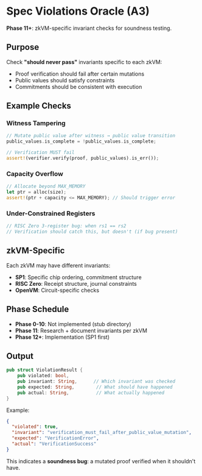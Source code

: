 # Spec Violations Oracle (A3)

**Phase 11+**: zkVM-specific invariant checks for soundness testing.

## Purpose

Check **"should never pass"** invariants specific to each zkVM:
- Proof verification should fail after certain mutations
- Public values should satisfy constraints
- Commitments should be consistent with execution

## Example Checks

### Witness Tampering
```rust
// Mutate public value after witness → public value transition
public_values.is_complete = !public_values.is_complete;

// Verification MUST fail
assert!(verifier.verify(proof, public_values).is_err());
```

### Capacity Overflow
```rust
// Allocate beyond MAX_MEMORY
let ptr = alloc(size);
assert!(ptr + capacity <= MAX_MEMORY); // Should trigger error
```

### Under-Constrained Registers
```rust
// RISC Zero 3-register bug: when rs1 == rs2
// Verification should catch this, but doesn't (if bug present)
```

## zkVM-Specific

Each zkVM may have different invariants:
- **SP1**: Specific chip ordering, commitment structure
- **RISC Zero**: Receipt structure, journal constraints
- **OpenVM**: Circuit-specific checks

## Phase Schedule

- **Phase 0-10**: Not implemented (stub directory)
- **Phase 11**: Research + document invariants per zkVM
- **Phase 12+**: Implementation (SP1 first)

## Output

```rust
pub struct ViolationResult {
    pub violated: bool,
    pub invariant: String,      // Which invariant was checked
    pub expected: String,        // What should have happened
    pub actual: String,          // What actually happened
}
```

Example:
```json
{
  "violated": true,
  "invariant": "verification_must_fail_after_public_value_mutation",
  "expected": "VerificationError",
  "actual": "VerificationSuccess"
}
```

This indicates a **soundness bug**: a mutated proof verified when it shouldn't have.

